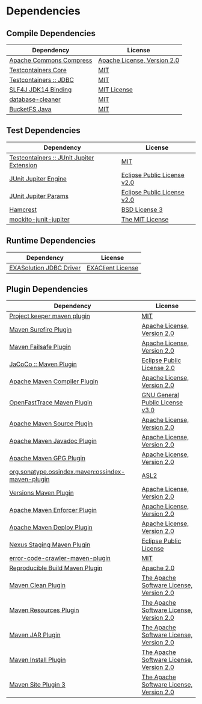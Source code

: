 <!-- @formatter:off -->
# Dependencies

## Compile Dependencies

| Dependency                   | License                          |
| ---------------------------- | -------------------------------- |
| [Apache Commons Compress][0] | [Apache License, Version 2.0][1] |
| [Testcontainers Core][2]     | [MIT][3]                         |
| [Testcontainers :: JDBC][2]  | [MIT][3]                         |
| [SLF4J JDK14 Binding][6]     | [MIT License][7]                 |
| [database-cleaner][8]        | [MIT][9]                         |
| [BucketFS Java][10]          | [MIT][9]                         |

## Test Dependencies

| Dependency                                     | License                           |
| ---------------------------------------------- | --------------------------------- |
| [Testcontainers :: JUnit Jupiter Extension][2] | [MIT][3]                          |
| [JUnit Jupiter Engine][14]                     | [Eclipse Public License v2.0][15] |
| [JUnit Jupiter Params][14]                     | [Eclipse Public License v2.0][15] |
| [Hamcrest][18]                                 | [BSD License 3][19]               |
| [mockito-junit-jupiter][20]                    | [The MIT License][21]             |

## Runtime Dependencies

| Dependency                    | License                 |
| ----------------------------- | ----------------------- |
| [EXASolution JDBC Driver][22] | [EXAClient License][23] |

## Plugin Dependencies

| Dependency                                              | License                                        |
| ------------------------------------------------------- | ---------------------------------------------- |
| [Project keeper maven plugin][24]                       | [MIT][9]                                       |
| [Maven Surefire Plugin][26]                             | [Apache License, Version 2.0][1]               |
| [Maven Failsafe Plugin][28]                             | [Apache License, Version 2.0][1]               |
| [JaCoCo :: Maven Plugin][30]                            | [Eclipse Public License 2.0][31]               |
| [Apache Maven Compiler Plugin][32]                      | [Apache License, Version 2.0][1]               |
| [OpenFastTrace Maven Plugin][34]                        | [GNU General Public License v3.0][35]          |
| [Apache Maven Source Plugin][36]                        | [Apache License, Version 2.0][1]               |
| [Apache Maven Javadoc Plugin][38]                       | [Apache License, Version 2.0][1]               |
| [Apache Maven GPG Plugin][40]                           | [Apache License, Version 2.0][1]               |
| [org.sonatype.ossindex.maven:ossindex-maven-plugin][42] | [ASL2][43]                                     |
| [Versions Maven Plugin][44]                             | [Apache License, Version 2.0][1]               |
| [Apache Maven Enforcer Plugin][46]                      | [Apache License, Version 2.0][1]               |
| [Apache Maven Deploy Plugin][48]                        | [Apache License, Version 2.0][1]               |
| [Nexus Staging Maven Plugin][50]                        | [Eclipse Public License][51]                   |
| [error-code-crawler-maven-plugin][52]                   | [MIT][9]                                       |
| [Reproducible Build Maven Plugin][54]                   | [Apache 2.0][43]                               |
| [Maven Clean Plugin][56]                                | [The Apache Software License, Version 2.0][43] |
| [Maven Resources Plugin][58]                            | [The Apache Software License, Version 2.0][43] |
| [Maven JAR Plugin][60]                                  | [The Apache Software License, Version 2.0][43] |
| [Maven Install Plugin][62]                              | [The Apache Software License, Version 2.0][43] |
| [Maven Site Plugin 3][64]                               | [The Apache Software License, Version 2.0][43] |

[24]: https://github.com/exasol/project-keeper-maven-plugin
[10]: https://github.com/exasol/bucketfs-java
[43]: http://www.apache.org/licenses/LICENSE-2.0.txt
[26]: https://maven.apache.org/surefire/maven-surefire-plugin/
[50]: http://www.sonatype.com/public-parent/nexus-maven-plugins/nexus-staging/nexus-staging-maven-plugin/
[56]: http://maven.apache.org/plugins/maven-clean-plugin/
[23]: https://docs.exasol.com/connect_exasol/drivers/jdbc.htm
[9]: https://opensource.org/licenses/MIT
[20]: https://github.com/mockito/mockito
[28]: https://maven.apache.org/surefire/maven-failsafe-plugin/
[0]: https://commons.apache.org/proper/commons-compress/
[44]: http://www.mojohaus.org/versions-maven-plugin/
[19]: http://opensource.org/licenses/BSD-3-Clause
[32]: https://maven.apache.org/plugins/maven-compiler-plugin/
[3]: http://opensource.org/licenses/MIT
[34]: https://github.com/itsallcode/openfasttrace-maven-plugin
[31]: https://www.eclipse.org/legal/epl-2.0/
[48]: https://maven.apache.org/plugins/maven-deploy-plugin/
[51]: http://www.eclipse.org/legal/epl-v10.html
[30]: https://www.jacoco.org/jacoco/trunk/doc/maven.html
[21]: https://github.com/mockito/mockito/blob/main/LICENSE
[54]: http://zlika.github.io/reproducible-build-maven-plugin
[35]: https://www.gnu.org/licenses/gpl-3.0.html
[60]: http://maven.apache.org/plugins/maven-jar-plugin/
[7]: http://www.opensource.org/licenses/mit-license.php
[1]: https://www.apache.org/licenses/LICENSE-2.0.txt
[46]: https://maven.apache.org/enforcer/maven-enforcer-plugin/
[22]: http://www.exasol.com
[15]: https://www.eclipse.org/legal/epl-v20.html
[62]: http://maven.apache.org/plugins/maven-install-plugin/
[14]: https://junit.org/junit5/
[42]: https://sonatype.github.io/ossindex-maven/maven-plugin/
[40]: https://maven.apache.org/plugins/maven-gpg-plugin/
[2]: https://testcontainers.org
[36]: https://maven.apache.org/plugins/maven-source-plugin/
[18]: http://hamcrest.org/JavaHamcrest/
[6]: http://www.slf4j.org
[64]: http://maven.apache.org/plugins/maven-site-plugin/
[58]: http://maven.apache.org/plugins/maven-resources-plugin/
[38]: https://maven.apache.org/plugins/maven-javadoc-plugin/
[8]: https://github.com/exasol/database-cleaner
[52]: https://github.com/exasol/error-code-crawler-maven-plugin
